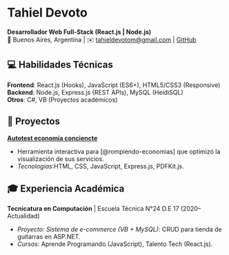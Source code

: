 

# Tahiel Devoto  
**Desarrollador Web Full-Stack (React.js | Node.js)**  
📍 Buenos Aires, Argentina | ✉️ [tahieldevotom@gmail.com](mailto:tahieldevotom@gmail.com) | [GitHub](https://github.com/Tahield16)  

## 💻 Habilidades Técnicas  
**Frontend**: React.js (Hooks), JavaScript (ES6+), HTML5/CSS3 (Responsive)  
**Backend**: Node.js, Express.js (REST APIs), MySQL (HeidiSQL)  
**Otros**: C#, VB (Proyectos académicos)  

## 🚀 Proyectos  
**[Autotest economía conciencte](https://rompiendo-economias.vercel.app/)**  
- Herramienta interactiva para [@rompiendo-economias] que optimizó la visualización de sus servicios.  
- *Tecnologías*:HTML, CSS, JavaScript, Express.js, PDFKit.js.  

## 🎓 Experiencia Académica  
**Tecnicatura en Computación** | Escuela Técnica N°24 D.E 17 (2020–Actualidad)  
- *Proyecto: Sistema de e-commerce (VB + MySQL)*: CRUD para tienda de guitarras en ASP.NET.  
- *Cursos*: Aprende Programando (JavaScript), Talento Tech (React.js).  

<!--
**Tahield16/Tahield16** is a ✨ _special_ ✨ repository because its `README.md` (this file) appears on your GitHub profile.

Here are some ideas to get you started:

- 🔭 I’m currently working on ...
- 🌱 I’m currently learning ...
- 👯 I’m looking to collaborate on ...
- 🤔 I’m looking for help with ...
- 💬 Ask me about ...
- 📫 How to reach me: ...
- 😄 Pronouns: ...
- ⚡ Fun fact: ...
-->
